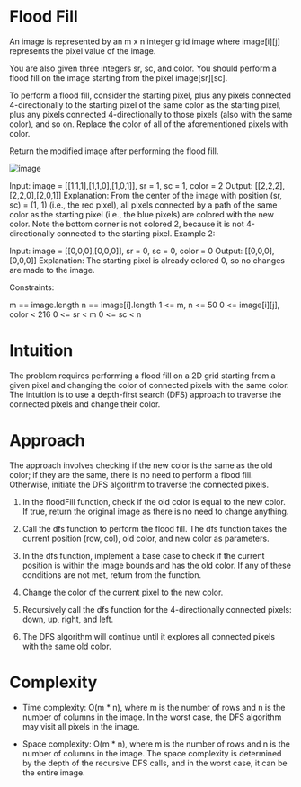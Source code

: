 # Flood Fill

An image is represented by an m x n integer grid image where image[i][j] represents the pixel value of the image.

You are also given three integers sr, sc, and color. You should perform a flood fill on the image starting from the pixel image[sr][sc].

To perform a flood fill, consider the starting pixel, plus any pixels connected 4-directionally to the starting pixel of the same color as the starting pixel, plus any pixels connected 4-directionally to those pixels (also with the same color), and so on. Replace the color of all of the aforementioned pixels with color.

Return the modified image after performing the flood fill.

![image](https://assets.leetcode.com/uploads/2021/06/01/flood1-grid.jpg)

Input: image = [[1,1,1],[1,1,0],[1,0,1]], sr = 1, sc = 1, color = 2
Output: [[2,2,2],[2,2,0],[2,0,1]]
Explanation: From the center of the image with position (sr, sc) = (1, 1) (i.e., the red pixel), all pixels connected by a path of the same color as the starting pixel (i.e., the blue pixels) are colored with the new color.
Note the bottom corner is not colored 2, because it is not 4-directionally connected to the starting pixel.
Example 2:

Input: image = [[0,0,0],[0,0,0]], sr = 0, sc = 0, color = 0
Output: [[0,0,0],[0,0,0]]
Explanation: The starting pixel is already colored 0, so no changes are made to the image.


Constraints:

m == image.length
n == image[i].length
1 <= m, n <= 50
0 <= image[i][j], color < 216
0 <= sr < m
0 <= sc < n

# Intuition
The problem requires performing a flood fill on a 2D grid starting from a given pixel and changing the color of connected pixels with the same color. The intuition is to use a depth-first search (DFS) approach to traverse the connected pixels and change their color.

# Approach
The approach involves checking if the new color is the same as the old color; if they are the same, there is no need to perform a flood fill. Otherwise, initiate the DFS algorithm to traverse the connected pixels.

1) In the floodFill function, check if the old color is equal to the new color. If true, return the original image as there is no need to change anything.

2) Call the dfs function to perform the flood fill. The dfs function takes the current position (row, col), old color, and new color as parameters.

3) In the dfs function, implement a base case to check if the current position is within the image bounds and has the old color. If any of these conditions are not met, return from the function.

4) Change the color of the current pixel to the new color.

5) Recursively call the dfs function for the 4-directionally connected pixels: down, up, right, and left.

6) The DFS algorithm will continue until it explores all connected pixels with the same old color.

# Complexity
- Time complexity: O(m * n), where m is the number of rows and n is the number of columns in the image. In the worst case, the DFS algorithm may visit all pixels in the image.

- Space complexity: O(m * n), where m is the number of rows and n is the number of columns in the image. The space complexity is determined by the depth of the recursive DFS calls, and in the worst case, it can be the entire image.





